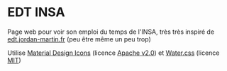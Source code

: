 # EDT INSA

Page web pour voir son emploi du temps de l'INSA, très très inspiré de [edt.jordan-martin.fr](https://edt.jordan-martin.fr/) (peu être même un peu trop)

Utilise [Material Design Icons](https://material.io/resources/icons/) (licence [Apache v2.0](https://www.apache.org/licenses/LICENSE-2.0.html)) et [Water.css](https://github.com/kognise/water.css) (licence [MIT](https://github.com/kognise/water.css/blob/master/LICENSE.md))
